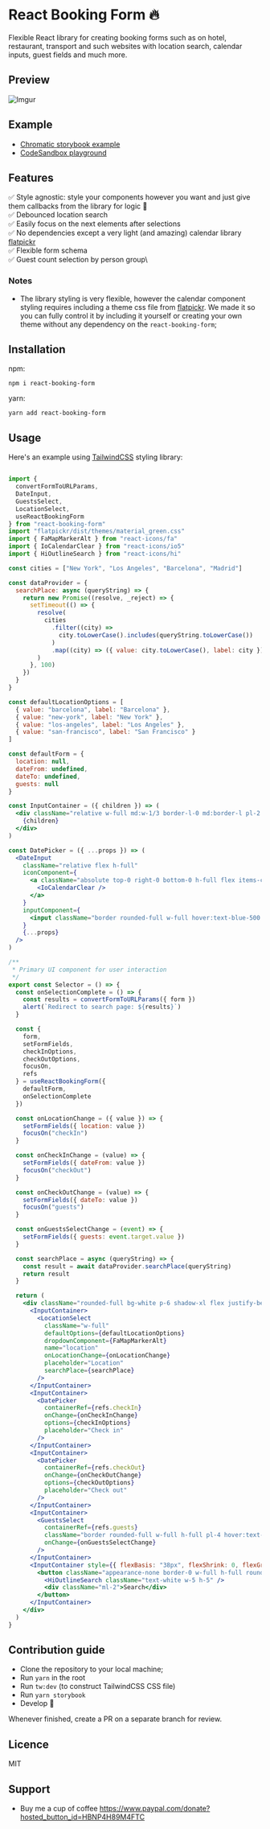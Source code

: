 # React Booking Form 🔥

Flexible React library for creating booking forms such as on hotel, restaurant, transport and such websites with location search, calendar inputs, guest fields and much more.

## Preview

![Imgur](https://i.imgur.com/JsZdqht.gif)

## Example
- [Chromatic storybook example](https://www.chromatic.com/component?appId=611f9e606d0396003a654e41&name=Example%2FSelector&buildNumber=1)
- [CodeSandbox playground](https://codesandbox.io/s/optimistic-currying-9z489)

## Features
✅ Style agnostic: style your components however you want and just give them callbacks from the library for logic 💫\
✅ Debounced location search\
✅ Easily focus on the next elements after selections\
✅ No dependencies except a very light (and amazing) calendar library [flatpickr](https://github.com/flatpickr/flatpickr)\
✅ Flexible form schema\
✅ Guest count selection by person group\

### Notes
- The library styling is very flexible, however the calendar component styling requires including a theme css file from [flatpickr](https://github.com/flatpickr/flatpickr). We made it so you can fully control it by including it yourself or creating your own theme without any dependency on the `react-booking-form`;

## Installation
npm:

`npm i react-booking-form` 

yarn:

`yarn add react-booking-form`

## Usage

Here's an example using [TailwindCSS](https://github.com/tailwindlabs/tailwindcss) styling library:

```jsx

import {
  convertFormToURLParams,
  DateInput,
  GuestsSelect,
  LocationSelect,
  useReactBookingForm
} from "react-booking-form"
import "flatpickr/dist/themes/material_green.css"
import { FaMapMarkerAlt } from "react-icons/fa"
import { IoCalendarClear } from "react-icons/io5"
import { HiOutlineSearch } from "react-icons/hi"

const cities = ["New York", "Los Angeles", "Barcelona", "Madrid"]

const dataProvider = {
  searchPlace: async (queryString) => {
    return new Promise((resolve, _reject) => {
      setTimeout(() => {
        resolve(
          cities
            .filter((city) =>
              city.toLowerCase().includes(queryString.toLowerCase())
            )
            .map((city) => ({ value: city.toLowerCase(), label: city }))
        )
      }, 100)
    })
  }
}

const defaultLocationOptions = [
  { value: "barcelona", label: "Barcelona" },
  { value: "new-york", label: "New York" },
  { value: "los-angeles", label: "Los Angeles" },
  { value: "san-francisco", label: "San Francisco" }
]

const defaultForm = {
  location: null,
  dateFrom: undefined,
  dateTo: undefined,
  guests: null
}

const InputContainer = ({ children }) => (
  <div className="relative w-full md:w-1/3 border-l-0 md:border-l pl-2 first:border-l-0">
    {children}
  </div>
)

const DatePicker = ({ ...props }) => (
  <DateInput
    className="relative flex h-full"
    iconComponent={
      <a className="absolute top-0 right-0 bottom-0 h-full flex items-center pr-2 cursor-pointer">
        <IoCalendarClear />
      </a>
    }
    inputComponent={
      <input className="border rounded-full w-full hover:text-blue-500 outline-none focus:border-blue-500 pl-4 pr-6" />
    }
    {...props}
  />
)

/**
 * Primary UI component for user interaction
 */
export const Selector = () => {
  const onSelectionComplete = () => {
    const results = convertFormToURLParams({ form })
    alert(`Redirect to search page: ${results}`)
  }

  const {
    form,
    setFormFields,
    checkInOptions,
    checkOutOptions,
    focusOn,
    refs
  } = useReactBookingForm({
    defaultForm,
    onSelectionComplete
  })

  const onLocationChange = ({ value }) => {
    setFormFields({ location: value })
    focusOn("checkIn")
  }

  const onCheckInChange = (value) => {
    setFormFields({ dateFrom: value })
    focusOn("checkOut")
  }

  const onCheckOutChange = (value) => {
    setFormFields({ dateTo: value })
    focusOn("guests")
  }

  const onGuestsSelectChange = (event) => {
    setFormFields({ guests: event.target.value })
  }

  const searchPlace = async (queryString) => {
    const result = await dataProvider.searchPlace(queryString)
    return result
  }

  return (
    <div className="rounded-full bg-white p-6 shadow-xl flex justify-between flex-col md:flex-row md:space-x-2 md:space-y-0 space-y-2">
      <InputContainer>
        <LocationSelect
          className="w-full"
          defaultOptions={defaultLocationOptions}
          dropdownComponent={FaMapMarkerAlt}
          name="location"
          onLocationChange={onLocationChange}
          placeholder="Location"
          searchPlace={searchPlace}
        />
      </InputContainer>
      <InputContainer>
        <DatePicker
          containerRef={refs.checkIn}
          onChange={onCheckInChange}
          options={checkInOptions}
          placeholder="Check in"
        />
      </InputContainer>
      <InputContainer>
        <DatePicker
          containerRef={refs.checkOut}
          onChange={onCheckOutChange}
          options={checkOutOptions}
          placeholder="Check out"
        />
      </InputContainer>
      <InputContainer>
        <GuestsSelect
          containerRef={refs.guests}
          className="border rounded-full w-full h-full pl-4 hover:text-blue outline-none focus:border-blue-500"
          onChange={onGuestsSelectChange}
        />
      </InputContainer>
      <InputContainer style={{ flexBasis: "38px", flexShrink: 0, flexGrow: 1 }}>
        <button className="appearance-none border-0 w-full h-full rounded-full flex justify-center items-center bg-green-500 text-white font-bold px-3">
          <HiOutlineSearch className="text-white w-5 h-5" />
          <div className="ml-2">Search</div>
        </button>
      </InputContainer>
    </div>
  )
}
```

## Contribution guide
- Clone the repository to your local machine;
- Run `yarn` in the root
- Run `tw:dev` (to construct TailwindCSS CSS file)
- Run `yarn storybook`
- Develop 🚀

Whenever finished, create a PR on a separate branch for review.

## Licence
MIT

## Support
- Buy me a cup of coffee https://www.paypal.com/donate?hosted_button_id=HBNP4H89M4FTC

